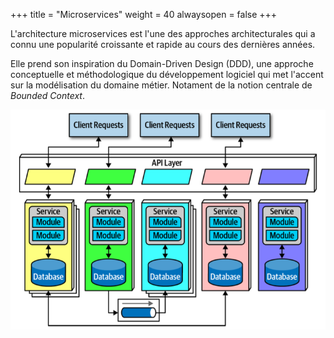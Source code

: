 +++
title = "Microservices"
weight = 40
alwaysopen = false
+++

L'architecture microservices est l'une des approches architecturales qui a connu une popularité croissante et rapide au cours des dernières années.

Elle prend son inspiration du Domain-Driven Design (DDD), une approche conceptuelle et méthodologique du développement logiciel qui met l'accent sur la modélisation du domaine métier. Notament de la notion centrale de *Bounded Context*.

![Alt text](images/microservices.png)